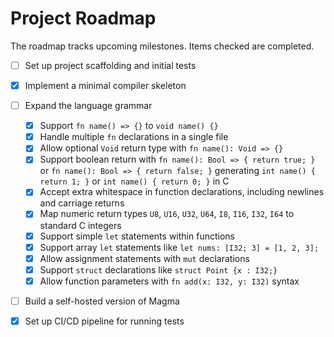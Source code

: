 # Project Roadmap

The roadmap tracks upcoming milestones. Items checked are completed.

- [ ] Set up project scaffolding and initial tests
- [x] Implement a minimal compiler skeleton
- [ ] Expand the language grammar
  - [x] Support `fn name() => {}` to `void name() {}`
  - [x] Handle multiple `fn` declarations in a single file
  - [x] Allow optional `Void` return type with `fn name(): Void => {}`
  - [x] Support boolean return with `fn name(): Bool => { return true; }` or
    `fn name(): Bool => { return false; }` generating
    `int name() { return 1; }` or `int name() { return 0; }` in C
  - [x] Accept extra whitespace in function declarations, including newlines
    and carriage returns
  - [x] Map numeric return types `U8`, `U16`, `U32`, `U64`, `I8`, `I16`, `I32`,
    `I64` to standard C integers
  - [x] Support simple `let` statements within functions
  - [x] Support array `let` statements like `let nums: [I32; 3] = [1, 2, 3];`
  - [x] Allow assignment statements with `mut` declarations
  - [x] Support `struct` declarations like `struct Point {x : I32;}`
  - [x] Allow function parameters with `fn add(x: I32, y: I32)` syntax
- [ ] Build a self-hosted version of Magma

- [x] Set up CI/CD pipeline for running tests
